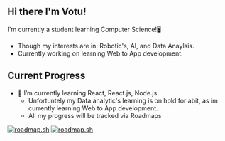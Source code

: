 ## Hi there I'm Votu!
I'm currently a student learning Computer Science!🖥️
 - Though my interests are in: Robotic's, AI, and Data Anaylsis.
 - Currently working on learning Web to App development.
## Current Progress
- 🌱 I’m currently learning React, React.js, Node.js.
    - Unfortuntely my Data analytic's learning is on hold for abit, as im currently learning Web to App development.
    - All my progress will be tracked via Roadmaps

[![roadmap.sh](https://roadmap.sh/card/tall/66a1611923c186c28d5aa5ad?variant=dark&roadmaps=frontend%2Cjavascript%2Creact%2Cnodejs)](https://roadmap.sh)  [![roadmap.sh](https://roadmap.sh/card/tall/66a1611923c186c28d5aa5ad?variant=dark&roadmaps=data-analyst%2Cpython)](https://roadmap.sh)
